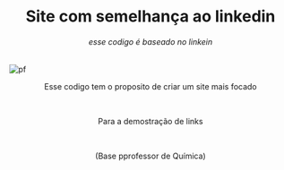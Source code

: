 <h1 align="center"> Site com semelhança ao linkedin</h1>

<h6 align="center">esse codigo é baseado no linkein</h6>

![pf](https://github.com/Apolyelkk/prof-leonardo/assets/119981955/5a0f0573-463a-476d-acaf-35cbd4e3914c)


<p align="center">Esse codigo tem o proposito de criar um site mais focado</p><br>
<p align="center">Para a demostração de links</p><br>
<p align="center">(Base pprofessor de Química)</p>
